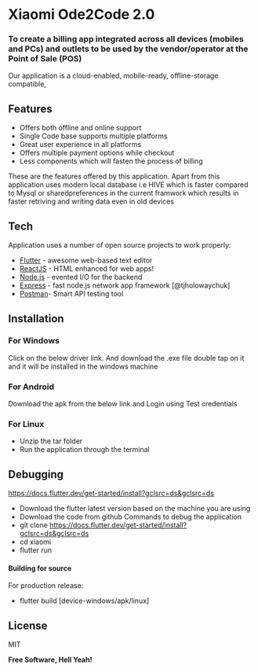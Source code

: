 # Xiaomi Ode2Code 2.0

### To create a billing app integrated across all devices (mobiles and PCs) and outlets to be used by the vendor/operator at the Point of Sale (POS)

Our application is a cloud-enabled, mobile-ready, offline-storage compatible,

## Features

- Offers both offline and online support
- Single Code base supports multiple platforms
- Great user experience in all platforms
- Offers multiple payment options while checkout
- Less components which will fasten the process of billing

These are the features offered by this application. Apart from this application uses modern local database i.e HIVE which is faster compared to Mysql or sharedpreferences in the current framwork which results in faster retriving and writing data even in old devices

## Tech

Application uses a number of open source projects to work properly:

- [Flutter] - awesome web-based text editor
- [ReactJS] - HTML enhanced for web apps!
- [Node.js] - evented I/O for the backend
- [Express] - fast node.js network app framework [@tjholowaychuk]
- [Postman]- Smart API testing tool

## Installation

### For Windows

Click on the below driver link. And download the .exe file double tap on it and it will be installed in the windows machine

### For Android

Download the apk from the below link and Login using Test credentials

### For Linux

- Unzip the tar folder
- Run the application through the terminal

## Debugging

https://docs.flutter.dev/get-started/install?gclsrc=ds&gclsrc=ds

- Download the flutter latest version based on the machine you are using
- Download the code from github
  Commands to debug the application
- git clone https://docs.flutter.dev/get-started/install?gclsrc=ds&gclsrc=ds
- cd xiaomi
- flutter run

#### Building for source

For production release:

- flutter build [device-windows/apk/linux]

## License

MIT

**Free Software, Hell Yeah!**

[node.js]: http://nodejs.org
[flutter]: https://flutter.dev/?gclsrc=ds&gclsrc=ds
[reactjs]: https://reactjs.org/
[express]: http://expressjs.com
[postman]: https://www.postman.com/
[pldb]: https://github.com/joemccann/dillinger/tree/master/plugins/dropbox/README.md
[plgh]: https://github.com/joemccann/dillinger/tree/master/plugins/github/README.md
[plgd]: https://github.com/joemccann/dillinger/tree/master/plugins/googledrive/README.md
[plod]: https://github.com/joemccann/dillinger/tree/master/plugins/onedrive/README.md
[plme]: https://github.com/joemccann/dillinger/tree/master/plugins/medium/README.md
[plga]: https://github.com/RahulHP/dillinger/blob/master/plugins/googleanalytics/README.md
